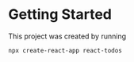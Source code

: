 # Getting Started

This project was created by running

```shell
npx create-react-app react-todos
```
